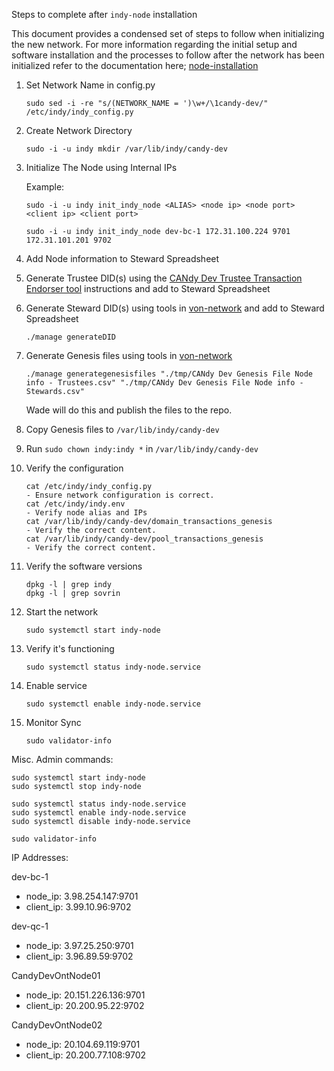 Steps to complete after `indy-node` installation

This document provides a condensed set of steps to follow when initializing the new network.  For more information regarding the initial setup and software installation and the processes to follow after the network has been initialized refer to the documentation here; [node-installation](../../doc/node-installation)

1. Set Network Name in config.py

    `sudo sed -i -re "s/(NETWORK_NAME = ')\w+/\1candy-dev/" /etc/indy/indy_config.py`

2. Create Network Directory

    `sudo -i -u indy mkdir /var/lib/indy/candy-dev`

3. Initialize The Node using Internal IPs

    Example:

    `sudo -i -u indy init_indy_node <ALIAS> <node ip> <node port> <client ip> <client port>`

    `sudo -i -u indy init_indy_node dev-bc-1 172.31.100.224 9701 172.31.101.201 9702`

4. Add Node information to Steward Spreadsheet

5. Generate Trustee DID(s) using the [CANdy Dev Trustee Transaction Endorser tool](https://docs.google.com/document/d/1cEOicdXGLfQsCinmAq0Dp19Gh7XXLT_0ImZypm8cV1U/edit#heading=h.hrwyfidyppgk) instructions and add to Steward Spreadsheet

6. Generate Steward DID(s) using tools in [von-network](https://github.com/bcgov/von-network) and add to Steward Spreadsheet

    `./manage generateDID`

7. Generate Genesis files using tools in [von-network](https://github.com/bcgov/von-network)

    `./manage generategenesisfiles "./tmp/CANdy Dev Genesis File Node info - Trustees.csv" "./tmp/CANdy Dev Genesis File Node info - Stewards.csv"`
    
    Wade will do this and publish the files to the repo.

8. Copy Genesis files to `/var/lib/indy/candy-dev`

9. Run `sudo chown indy:indy *` in `/var/lib/indy/candy-dev`

10. Verify the configuration 

    ```
    cat /etc/indy/indy_config.py
    - Ensure network configuration is correct.
    cat /etc/indy/indy.env
    - Verify node alias and IPs
    cat /var/lib/indy/candy-dev/domain_transactions_genesis
    - Verify the correct content.
    cat /var/lib/indy/candy-dev/pool_transactions_genesis
    - Verify the correct content.
    ```

11. Verify the software versions

    ```
    dpkg -l | grep indy
    dpkg -l | grep sovrin
    ```

12. Start the network

    `sudo systemctl start indy-node`

13. Verify it's functioning

    ```
    sudo systemctl status indy-node.service
    ```

14. Enable service 

    ```
    sudo systemctl enable indy-node.service
    ```

15.  Monitor Sync

        ```
        sudo validator-info
        ```

Misc. Admin commands:
```
sudo systemctl start indy-node
sudo systemctl stop indy-node

sudo systemctl status indy-node.service
sudo systemctl enable indy-node.service
sudo systemctl disable indy-node.service

sudo validator-info
```

IP Addresses:

dev-bc-1
- node_ip: 3.98.254.147:9701
- client_ip: 3.99.10.96:9702

dev-qc-1
- node_ip: 3.97.25.250:9701
- client_ip: 3.96.89.59:9702

CandyDevOntNode01
- node_ip: 20.151.226.136:9701
- client_ip: 20.200.95.22:9702

CandyDevOntNode02
- node_ip: 20.104.69.119:9701
- client_ip: 20.200.77.108:9702
